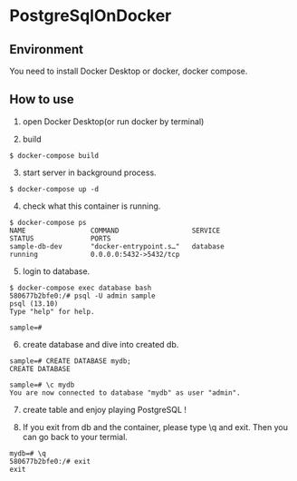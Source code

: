 # PostgreSqlOnDocker

## Environment

You need to install Docker Desktop or docker, docker compose.

## How to use
1. open Docker Desktop(or run docker by terminal)

2. build
```terminal
$ docker-compose build
```

3. start server in background process.
```terminal
$ docker-compose up -d
```

4. check what this container is running.
```terminal
$ docker-compose ps
NAME                COMMAND                  SERVICE             STATUS              PORTS
sample-db-dev       "docker-entrypoint.s…"   database            running             0.0.0.0:5432->5432/tcp
```

5. login to database.

```terminal
$ docker-compose exec database bash
580677b2bfe0:/# psql -U admin sample
psql (13.10)
Type "help" for help.

sample=#
```

6. create database and dive into created db.

```terminal
sample=# CREATE DATABASE mydb;
CREATE DATABASE

sample=# \c mydb
You are now connected to database "mydb" as user "admin".
```

7. create table and enjoy playing PostgreSQL !

8. If you exit from db and the container, please type \q and exit. Then you can go back to your termial.

```terminal
mydb=# \q
580677b2bfe0:/# exit
exit
```

